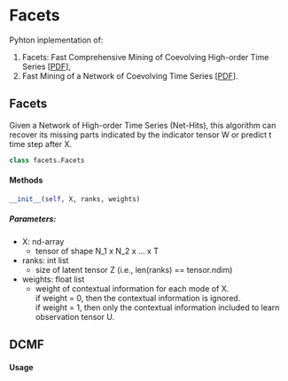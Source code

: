 # Facets
Pyhton inplementation of:
1. Facets: Fast Comprehensive Mining of Coevolving High-order Time Series
\[[PDF](http://ycai.ws.gc.cuny.edu/files/2015/07/Facets_KDD15.pdf)\],
2. Fast Mining of a Network of Coevolving Time Series
\[[PDF](http://ycai.ws.gc.cuny.edu/files/2015/03/NoT_sdm15.pdf)\].

## Facets
Given a Network of High-order Time Series (Net-Hits),
this algorithm can recover its missing parts indicated by
the indicator tensor W or predict t time step after X.

```python
class facets.Facets
```
#### Methods

```python
__init__(self, X, ranks, weights)
```
##### Parameters:
- X: nd-array  
    - tensor of shape N_1 x N_2 x ... x T
- ranks: int list  
    - size of latent tensor Z
        (i.e., len(ranks) == tensor.ndim)
- weights: float list  
    - weight of contextual information for each mode of X.  
        if weight = 0, then the contextual information is ignored.  
        if weight = 1, then only the contextual information included to learn observation tensor U.


## DCMF
#### Usage

